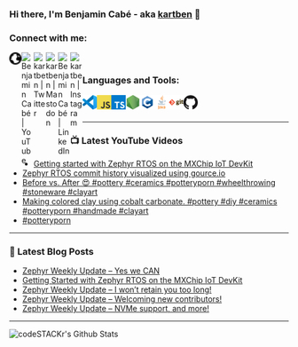 ### Hi there, I'm Benjamin Cabé - aka [kartben][website] 👋

### Connect with me:

[<img align="left" alt="blog-benjamin-cabe.com" width="22px" src="https://raw.githubusercontent.com/iconic/open-iconic/master/svg/globe.svg" />][website]
[<img align="left" alt="Benjamin Cabé | YouTube" width="22px" src="https://cdn.jsdelivr.net/npm/simple-icons@v3/icons/youtube.svg" />][youtube]
[<img align="left" alt="kartben | Twitter" width="22px" src="https://cdn.jsdelivr.net/npm/simple-icons@v3/icons/twitter.svg" />][twitter]
<a href="https://mastodon.social/@kartben" rel="me"><img align="left" alt="kartben | Mastodon" width="22px" src="https://cdn.jsdelivr.net/npm/simple-icons@v3/icons/mastodon.svg" /></a>
[<img align="left" alt="Benjamin Cabé | LinkedIn" width="22px" src="https://cdn.jsdelivr.net/npm/simple-icons@v3/icons/linkedin.svg" />][linkedin]
[<img align="left" alt="kartben | Instagram" width="22px" src="https://cdn.jsdelivr.net/npm/simple-icons@v3/icons/instagram.svg" />][instagram]

<br />

### Languages and Tools:

<img align="left" alt="Visual Studio Code" width="26px" src="https://raw.githubusercontent.com/github/explore/80688e429a7d4ef2fca1e82350fe8e3517d3494d/topics/visual-studio-code/visual-studio-code.png" />
<img align="left" alt="JavaScript" width="26px" src="https://raw.githubusercontent.com/github/explore/80688e429a7d4ef2fca1e82350fe8e3517d3494d/topics/javascript/javascript.png" />
<img align="left" alt="TypeScript" width="26px" src="https://raw.githubusercontent.com/github/explore/80688e429a7d4ef2fca1e82350fe8e3517d3494d/topics/typescript/typescript.png" />
<img align="left" alt="Node.js" width="26px" src="https://raw.githubusercontent.com/github/explore/80688e429a7d4ef2fca1e82350fe8e3517d3494d/topics/nodejs/nodejs.png" />
<img align="left" alt="C" width="26px" src="https://raw.githubusercontent.com/github/explore/80688e429a7d4ef2fca1e82350fe8e3517d3494d/topics/c/c.png" />
<img align="left" alt="Java" width="26px" src="https://raw.githubusercontent.com/github/explore/80688e429a7d4ef2fca1e82350fe8e3517d3494d/topics/java/java.png" />
<img align="left" alt="Git" width="26px" src="https://raw.githubusercontent.com/github/explore/80688e429a7d4ef2fca1e82350fe8e3517d3494d/topics/git/git.png" />
<img align="left" alt="GitHub" width="26px" src="https://raw.githubusercontent.com/github/explore/78df643247d429f6cc873026c0622819ad797942/topics/github/github.png" />

<br />
<br />

---

### 📺 Latest YouTube Videos
<!-- YOUTUBE:START -->
- [Getting started with Zephyr RTOS on the MXChip IoT DevKit](https://www.youtube.com/watch?v=GiDsMlRipJY)
- [Zephyr RTOS commit history visualized using gource.io](https://www.youtube.com/watch?v=RssqANuHp9c)
- [Before vs. After 😍 #pottery #ceramics #potteryporn #wheelthrowing  #stoneware #clayart](https://www.youtube.com/watch?v=_x2FH4Kft-8)
- [Making colored clay using cobalt carbonate. #pottery #diy #ceramics #potteryporn #handmade #clayart](https://www.youtube.com/watch?v=TMxmsIstzk8)
- [#potteryporn](https://www.youtube.com/watch?v=8FuWdbnTUzc)
<!-- YOUTUBE:END -->

---

### 📕 Latest Blog Posts
<!-- BLOG-POST-LIST:START -->
- [Zephyr Weekly Update – Yes we CAN](https://blog.benjamin-cabe.com/2023/05/05/zephyr-weekly-update-yes-we-can)
- [Getting Started with Zephyr RTOS on the MXChip IoT DevKit](https://blog.benjamin-cabe.com/2023/05/04/getting-started-with-zephyr-rtos-on-the-mxchip-iot-devkit)
- [Zephyr Weekly Update – I won’t retain you too long!](https://blog.benjamin-cabe.com/2023/04/28/zephyr-weekly-update-i-wont-retain-you-too-long-2)
- [Zephyr Weekly Update – Welcoming new contributors!](https://blog.benjamin-cabe.com/2023/04/21/zephyr-weekly-update-welcoming-new-contributors)
- [Zephyr Weekly Update – NVMe support, and more!](https://blog.benjamin-cabe.com/2023/04/14/zephyr-weekly-update-nvme-support-and-more)
<!-- BLOG-POST-LIST:END -->

---

<img align="left" alt="codeSTACKr's Github Stats" src="https://github-readme-stats.vercel.app/api?username=kartben&show_icons=true&hide_border=true" />

[website]: https://blog.benjamin-cabe.com
[twitter]: https://twitter.com/kartben
[mastodon]: https://mastodon.social/@kartben
[youtube]: https://www.youtube.com/benjamincabe
[instagram]: https://instagram.com/kartben
[linkedin]: https://linkedin.com/in/benjamincabe
